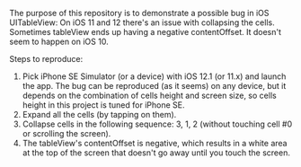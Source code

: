 The purpose of this repository is to demonstrate a possible bug in iOS UITableView:
On iOS 11 and 12 there's an issue with collapsing the cells. Sometimes tableView ends up having a negative contentOffset. It doesn't seem to happen on iOS 10.

Steps to reproduce:
1. Pick iPhone SE Simulator (or a device) with iOS 12.1 (or 11.x) and launch the app. The bug can be reproduced (as it seems) on any device, but it depends on the combination of cells height and screen size, so cells height in this project is tuned for iPhone SE.
2. Expand all the cells (by tapping on them).
3. Collapse cells in the following sequence: 3, 1, 2 (without touching cell #0 or scrolling the screen).
4. The tableView's contentOffset is negative, which results in a white area at the top of the screen that doesn't go away until you touch the screen.